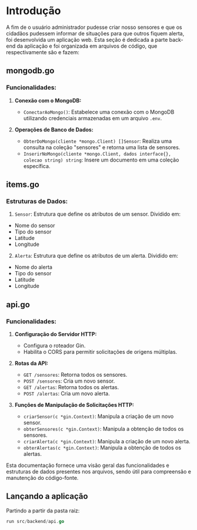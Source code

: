 # Introdução

A fim de o usuário administrador pudesse criar nosso sensores e que os cidadãos pudessem informar de situações para que outros fiquem alerta, foi desenvolvida um aplicação web. Esta seção é dedicada a parte back-end da aplicação e foi organizada em arquivos de código, que respectivamente são e fazem:

## mongodb.go

### Funcionalidades:
1. **Conexão com o MongoDB:**
   - `ConectarAoMongo()`: Estabelece uma conexão com o MongoDB utilizando credenciais armazenadas em um arquivo `.env`.

2. **Operações de Banco de Dados:**
   - `ObterDoMongo(cliente *mongo.Client) []Sensor`: Realiza uma consulta na coleção "sensores" e retorna uma lista de sensores.
   - `InserirNoMongo(cliente *mongo.Client, dados interface{}, colecao string) string`: Insere um documento em uma coleção específica.

## items.go

### Estruturas de Dados:
1. `Sensor`: Estrutura que define os atributos de um sensor. Dividido em:
- Nome do sensor
- Tipo do sensor
- Latitude
- Longitude
2. `Alerta`: Estrutura que define os atributos de um alerta.  Dividido em:
- Nome do alerta
- Tipo do sensor
- Latitude
- Longitude

## api.go

### Funcionalidades:

1. **Configuração do Servidor HTTP:**
   - Configura o roteador Gin.
   - Habilita o CORS para permitir solicitações de origens múltiplas.

2. **Rotas da API:**
   - `GET /sensores`: Retorna todos os sensores.
   - `POST /sensores`: Cria um novo sensor.
   - `GET /alertas`: Retorna todos os alertas.
   - `POST /alertas`: Cria um novo alerta.

3. **Funções de Manipulação de Solicitações HTTP:**
   - `criarSensor(c *gin.Context)`: Manipula a criação de um novo sensor.
   - `obterSensores(c *gin.Context)`: Manipula a obtenção de todos os sensores.
   - `criarAlerta(c *gin.Context)`: Manipula a criação de um novo alerta.
   - `obterAlertas(c *gin.Context)`: Manipula a obtenção de todos os alertas.

Esta documentação fornece uma visão geral das funcionalidades e estruturas de dados presentes nos arquivos, sendo útil para compreensão e manutenção do código-fonte.


## Lançando a aplicação
Partindo a partir da pasta raiz:
```go
run src/backend/api.go
```